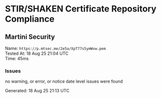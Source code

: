 # STIR/SHAKEN Certificate Repository Compliance

## Martini Security

Name: `https://p.mtsec.me/2e5a/XpT77s5ymWvw.pem`\
Tested At: 18 Aug 25 21:04 UTC\
Time: 45ms

### Issues

no warning, or error, or notice date level issues were found

Generated: 18 Aug 25 21:13 UTC